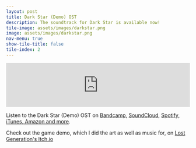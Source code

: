 ```yaml
---
layout: post
title: Dark Star (Demo) OST
description: The soundtrack for Dark Star is available now!
tile-image: assets/images/darkstar.png
image: assets/images/darkstar.png
nav-menu: true
show-tile-title: false
tile-index: 2
---
```

<iframe style="border: 0; width: 100%; height: 120px;" src="https://bandcamp.com/EmbeddedPlayer/album=1150343246/size=large/bgcol=333333/linkcol=9a64ff/tracklist=false/artwork=small/transparent=true/" seamless><a href="https://manadream.bandcamp.com/album/dark-star-demo-original-soundtrack">Dark Star (Demo): Original Soundtrack by manadream</a></iframe>

Listen to the Dark Star (Demo) OST on [Bandcamp](https://manadream.bandcamp.com), [SoundCloud](https://soundcloud.com/manadream), [Spotify, iTunes, Amazon and more](https://distrokid.com/hyperfollow/manadream/dark-star-demo-original-video-game-soundtrack).

Check out the game demo, which I did the art as well as music for, on [Lost Generation's Itch.io](https://lostgenerationgames.itch.io/darkstar)

